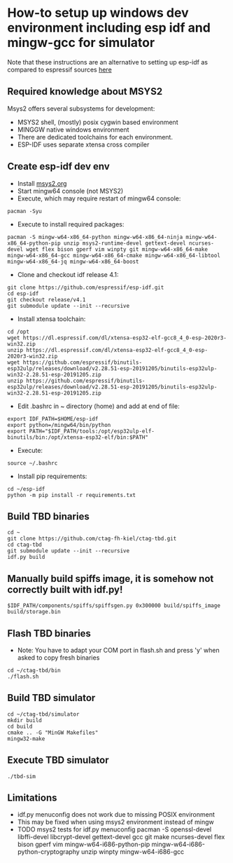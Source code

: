# How-to setup up windows dev environment including esp idf and mingw-gcc for simulator
Note that these instructions are an alternative to setting up esp-idf as compared to espressif sources [here](https://docs.espressif.com/projects/esp-idf/en/latest/esp32/get-started/)
## Required knowledge about MSYS2
Msys2 offers several subsystems for development:
- MSYS2 shell, (mostly) posix cygwin based environment
- MINGGW native windows environment
- There are dedicated toolchains for each environment.
- ESP-IDF uses separate xtensa cross compiler
## Create esp-idf dev env
- Install [msys2.org](msys2.org)
- Start mingw64 console (not MSYS2)
- Execute, which may require restart of mingw64 console:
```
pacman -Syu
```
- Execute to install required packages:
```
pacman -S mingw-w64-x86_64-python mingw-w64-x86_64-ninja mingw-w64-x86_64-python-pip unzip msys2-runtime-devel gettext-devel ncurses-devel wget flex bison gperf vim winpty git mingw-w64-x86_64-make mingw-w64-x86_64-gcc mingw-w64-x86_64-cmake mingw-w64-x86_64-libtool mingw-w64-x86_64-jq mingw-w64-x86_64-boost
```
- Clone and checkout idf release 4.1:
```
git clone https://github.com/espressif/esp-idf.git
cd esp-idf
git checkout release/v4.1
git submodule update --init --recursive
```
- Install xtensa toolchain:
```
cd /opt
wget https://dl.espressif.com/dl/xtensa-esp32-elf-gcc8_4_0-esp-2020r3-win32.zip
unzip https://dl.espressif.com/dl/xtensa-esp32-elf-gcc8_4_0-esp-2020r3-win32.zip
wget https://github.com/espressif/binutils-esp32ulp/releases/download/v2.28.51-esp-20191205/binutils-esp32ulp-win32-2.28.51-esp-20191205.zip
unzip https://github.com/espressif/binutils-esp32ulp/releases/download/v2.28.51-esp-20191205/binutils-esp32ulp-win32-2.28.51-esp-20191205.zip
```
- Edit .bashrc in ~ directory (home) and add at end of file:
```
export IDF_PATH=$HOME/esp-idf
export python=/mingw64/bin/python
export PATH="$IDF_PATH/tools:/opt/esp32ulp-elf-binutils/bin:/opt/xtensa-esp32-elf/bin:$PATH"
```
- Execute:
```
source ~/.bashrc
```
- Install pip requirements:
```
cd ~/esp-idf
python -m pip install -r requirements.txt
```
## Build TBD binaries
```
cd ~
git clone https://github.com/ctag-fh-kiel/ctag-tbd.git
cd ctag-tbd
git submodule update --init --recursive
idf.py build
```
## Manually build spiffs image, it is somehow not correctly built with idf.py!
```
$IDF_PATH/components/spiffs/spiffsgen.py 0x300000 build/spiffs_image build/storage.bin
```
## Flash TBD binaries
- Note: You have to adapt your COM port in flash.sh and press 'y' when asked to copy fresh binaries
```
cd ~/ctag-tbd/bin
./flash.sh
```
## Build TBD simulator
```
cd ~/ctag-tbd/simulator
mkdir build
cd build
cmake .. -G "MinGW Makefiles"
mingw32-make
```
## Execute TBD simulator
```
./tbd-sim
```
## Limitations
- idf.py menuconfig does not work due to missing POSIX environment
- This may be fixed when using msys2 environment instead of mingw
- TODO msys2 tests for idf.py menuconfig
pacman -S openssl-devel libffi-devel libcrypt-devel gettext-devel gcc git make ncurses-devel flex bison gperf vim mingw-w64-i686-python-pip mingw-w64-i686-python-cryptography unzip winpty mingw-w64-i686-gcc

